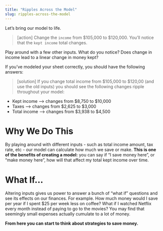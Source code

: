 ```yaml
---
title: "Ripples Across the Model"
slug: ripples-across-the-model
---
```


Let’s bring our model to life.

>[action]
> Change the `income` from $105,000 to $120,000. You’ll notice that the `kept income` total changes.

Play around with a few other inputs. What do you notice? Does change in income lead to a linear change in money kept?

If you’ve modeled your sheet correctly, you should have the following answers:

> [solution]
> If you change total income from $105,000 to $120,00 (and use the old inputs) you should see the following changes ripple throughout your model:
* Kept income --> changes from  $8,750 to $10,000
* Taxes --> changes from $2,625 to $3,000
* Total income --> changes from $3,938 to $4,500

# Why We Do This

By playing around with different inputs - such as total income amount, tax rate, etc - our model can calculate how much we save or make. **This is one of the benefits of creating a model:** you can say if “I save money here”, or “make money here”, how will that affect my total kept income over time.

# What If...

Altering inputs gives us power to answer a bunch of “what if” questions and see its effects on our finances. For example. How much money would I save per year if I spent $25 per week less on coffee? What if I watched Netflix every month instead of paying to go to the movies? You may find that seemingly small expenses actually cumulate to a lot of money.

**From here you can start to think about strategies to save money.**
